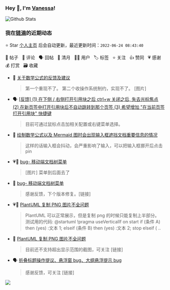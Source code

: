 ### Hey 👋, I'm [Vanessa](http://vanessa.b3log.org/)!

![Github Stats](https://github-readme-stats.vercel.app/api?username=Vanessa219&show_icons=true)

<!--events start -->

### 我在[链滴](https://ld246.com)的近期动态

⭐️ Star [个人主页](https://github.com/Vanessa219/Vanessa219) 后会自动更新，最近更新时间：`2022-06-24 08:43:40`

📝 帖子 &nbsp; 💬 评论 &nbsp; 🗣 回帖 &nbsp; 🌙 清月 &nbsp; 👨‍💻 用户 &nbsp; 🏷️ 标签 &nbsp; ⭐️ 关注 &nbsp; 👍 赞同 &nbsp; 💗 感谢 &nbsp; 💰 打赏 &nbsp; 🗃 收藏

* 💬 [关于数学公式的反馈及建议](https://ld246.com/article/1655976998202/comment/1655979286930#comments)

  > 第一个重现不了。 第二个收操作系统制约，实现不了。 [图片]
* 🗣 [[反馈] (1) 在下侧 / 右侧打开引用块之后 ctrl+w 关闭之后, 失去光标焦点 (2) 在新页签中打开引用块后不自动跳转到那个页签 (3) 希望增加 "在当前页签打开引用块" 快捷键](https://ld246.com/article/1655602532593/comment/1655706315055#comments)

  > 目前可通过鼠标点击加相关配置或右键菜单选择。
* 💬 [绘制数学公式以及 Mermaid 图时会出现输入框遮挡文档重要信息的情况](https://ld246.com/article/1655748082608/comment/1655772355665#comments)

  > 这样的话输入框会抖动，会严重影响了输入，可以把输入框挪开后点击 pin
* 💗📝 [bug- 移动端文档树菜单](https://ld246.com/article/1655727529833)

  > [图片] 菜单到后面去了
* 💬 [bug- 移动端文档树菜单](https://ld246.com/article/1655727529833/comment/1655733066913#comments)

  > 感谢反馈，下个版本修复。[链接]
* 💗📝 [PlantUML 复制 PNG 图片不全问题](https://ld246.com/article/1655728431623)

  > PlantUML 可以正常展示，但是复制 png 的时候只能复制上半部分。 测试用的代码: @startuml !pragma useVerticalIf on start if (条件 A) then (yes) :文本 1; elseif (条件 B) then (yes) :文本 2; stop elseif ( ..
* 💬 [PlantUML 复制 PNG 图片不全问题](https://ld246.com/article/1655728431623/comment/1655732950023#comments)

  > 目前还不支持超出显示范围的截图，可关注 [链接]
* 🗣 [折叠标题操作提议、悬浮窗 bug、大纲悬浮提示 bug](https://ld246.com/article/1655699875950/comment/1655729557051#comments)

  > 感谢反馈，可关注 [链接]


<!--events end -->

<a title="Hits" target="_blank" href="https://github.com/Vanessa219/Vanessa219"><img src="https://hits.b3log.org/Vanessa219/Vanessa219.svg"></a>
